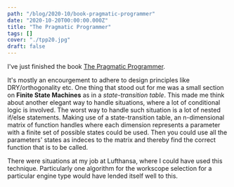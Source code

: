 ```yaml
---
path: "/blog/2020-10/book-pragmatic-programmer"
date: "2020-10-20T00:00:00.000Z"
title: "The Pragmatic Programmer"
tags: []
cover: "./tpp20.jpg"
draft: false
---
```


I've just finished the book [The Pragmatic Programmer](https://pragprog.com/titles/tpp20/the-pragmatic-programmer-20th-anniversary-edition/). 

It's mostly an encourgement to adhere to design principles like DRY/orthogonality etc. One thing that stood out for me was a small section on **Finite State Machines** as in a _state-transition table_. This made me think about another elegant way to handle situations, where a lot of conditional logic is involved. The worst way to handle such situation is a lot of nested if/else statements. Making use of a state-transition table, an n-dimensional matrix of function handles where each dimension represents a parameter with a finite set of possible states could be used. Then you could use all the parameters' states as indeces to the matrix and thereby find the correct function that is to be called. 

There were situations at my job at Lufthansa, where I could have used this technique. Particularly one algorithm for the workscope selection for a particular engine type would have lended itself well to this.